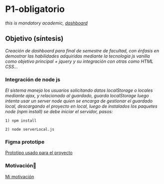 # P1-obligatorio
_this is mandatory academic, [dashboard](https://pablodelfante.github.io/P1-obligatorio/public)_

## Objetivo (síntesis)
_Creación de dashboard para final de semestre de facultad, con énfasis en demostrar las habilidades adquiridas mediante la tecnología js vanilla como objetivo principal + jquery y su integración con otras como HTML CSS..._

### Integración de node js
_El sistema maneja los usuarios solicitando datos localStorage o locales mediante ajax, y relacionado al guardado, guarda localStorage luego intenta usar un server node quien se encarga de gestionar el guardado local, descargando el proyecto en local, luego de instalados los paquetes node (npm install) se debe iniciar el servidor, pasos:_
```
1) npm install
```
```
2) node serverLocal.js
```

### Figma prototipe
[Prototipo usado para el proyecto](https://www.figma.com/file/3ddIEwlSBEkqcHiSXSeXhc/JS-Dashboard?node-id=0%3A1)

### Motivación🚀
[Mi motivación](https://www.youtube.com/watch?v=n9kUnacewDA&ab_channel=PopArtDiscos)
